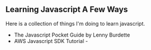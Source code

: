 ## Learning Javascript A Few Ways

Here is a collection of things I'm doing to learn javascript.


- The Javascript Pocket Guide by Lenny Burdette
- AWS Javascript SDK Tutorial - 